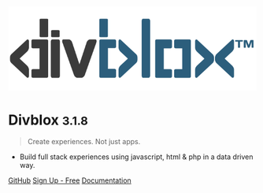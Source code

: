 <!-- _coverpage.md -->

![logo](_media/divblox-logo-1.png)

# Divblox <small>3.1.8</small>

> Create experiences. Not just apps.

- Build full stack experiences using javascript, html & php in a data driven way.

[GitHub](https://github.com/Divblox/Divblox/)
[Sign Up - Free](https://basecamp.Divblox.com/?view=register)
[Documentation](#what-is-Divblox)
